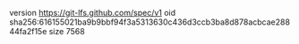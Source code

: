 version https://git-lfs.github.com/spec/v1
oid sha256:616155021ba9b9bbf94f3a5313630c436d3ccb3ba8d878acbcae28844fa2f15e
size 7568
